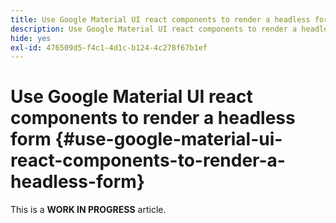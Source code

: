 ```yaml
---
title: Use Google Material UI react components to render a headless form
description: Use Google Material UI react components to render a headless forms
hide: yes
exl-id: 476509d5-f4c1-4d1c-b124-4c278f67b1ef
---
```

# Use Google Material UI react components to render a headless form {#use-google-material-ui-react-components-to-render-a-headless-form}

<span class="preview"> This is a **WORK IN PROGRESS** article.</span>
